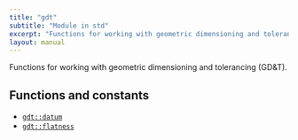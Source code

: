 ```yaml
---
title: "gdt"
subtitle: "Module in std"
excerpt: "Functions for working with geometric dimensioning and tolerancing (GD&T). "
layout: manual
---
```


Functions for working with geometric dimensioning and tolerancing (GD&T). 




## Functions and constants

* [`gdt::datum`](/docs/kcl-std/functions/std-gdt-datum)
* [`gdt::flatness`](/docs/kcl-std/functions/std-gdt-flatness)

